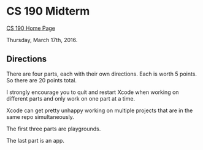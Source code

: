 # CS 190 Midterm

[CS 190 Home Page]( http://physics.stmarys-ca.edu/classes/CS190_S16/index.html )

Thursday, March 17th, 2016.

## Directions

There are four parts, each with their own directions. Each is worth 5 points. So there are 20 points total.

I strongly encourage you to quit and restart Xcode when working on different parts and only work on one part at a time.

Xcode can get pretty unhappy working on multiple projects that are in the same repo simultaneously.

The first three parts are playgrounds.

The last part is an app.
